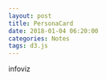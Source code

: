 ```yaml
---
layout: post
title: PersonaCard
date: 2018-01-04 06:20:00
categories: Notes
tags: d3.js
---
```


infoviz
